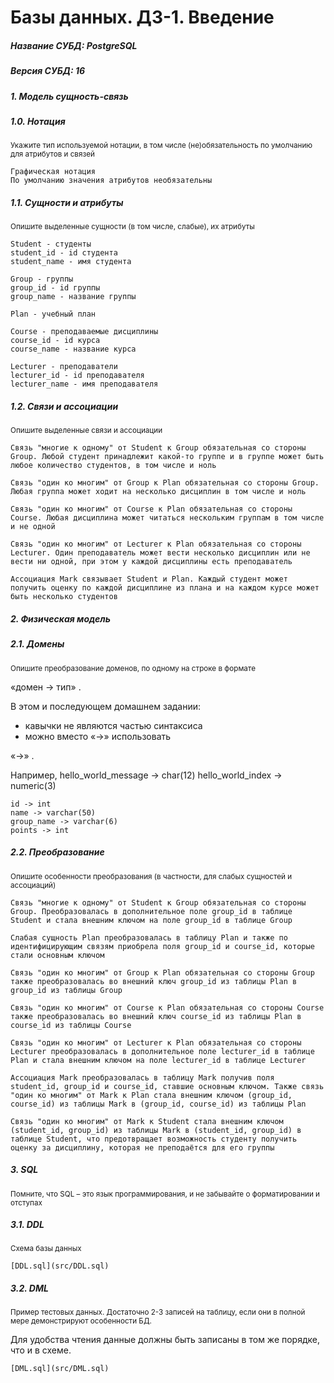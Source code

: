 # Базы данных. ДЗ-1. Введение

##### Название СУБД: PostgreSQL

##### Версия СУБД: 16

##### 1. Модель сущность-связь

##### 1.0. Нотация

<sub>Укажите тип используемой нотации, в том числе (не)обязательность по умолчанию для атрибутов и связей<sub>

	Графическая нотация
	По умолчанию значения атрибутов необязательны

##### 1.1. Сущности и атрибуты

<sub>Опишите выделенные сущности (в том числе, слабые), их атрибуты<sub>

	Student - студенты
	student_id - id студента
	student_name - имя студента
	
	Group - группы
	group_id - id группы
	group_name - название группы
	
	Plan - учебный план
	
	Course - преподаваемые дисциплины
	course_id - id курса
	course_name - название курса
	
	Lecturer - преподаватели
	lecturer_id - id преподавателя
	lecturer_name - имя преподавателя

##### 1.2. Связи и ассоциации

<sub>Опишите выделенные связи и ассоциации<sub>

	Связь "многие к одному" от Student к Group обязательная со стороны Group. Любой студент принадлежит какой-то группе и в группе может быть любое количество студентов, в том числе и ноль 
	
	Связь "один ко многим" от Group к Plan обязательная со стороны Group. Любая группа может ходит на несколько дисциплин в том числе и ноль
	
	Связь "один ко многим" от Course к Plan обязательная со стороны Course. Любая дисциплина может читаться нескольким группам в том числе и не одной
	
	Связь "один ко многим" от Lecturer к Plan обязательная со стороны Lecturer. Один преподаватель может вести несколько дисциплин или не вести ни одной, при этом у каждой дисциплины есть преподаватель
	
	Ассоциация Mark связывает Student и Plan. Каждый студент может получить оценку по каждой дисциплине из плана и на каждом курсе может быть несколько студентов
	
##### 2. Физическая модель

##### 2.1. Домены 

<sub>Опишите преобразование доменов, по одному на строке в формате 

«домен → тип» .

В этом и последующем домашнем задании:
- кавычки не являются частью синтаксиса
- можно вместо 
«→»
 использовать 

«->» .

Например,
hello_world_message -> char(12)
hello_world_index -> numeric(3)<sub>

	id -> int
	name -> varchar(50)
	group_name -> varchar(6)
	points -> int

##### 2.2. Преобразование

<sub>Опишите особенности преобразования (в частности, для слабых сущностей и ассоциаций)<sub>

	Связь "многие к одному" от Student к Group обязательная со стороны Group. Преобразовалась в дополнительное поле group_id в таблице Student и стала внешним ключом на поле group_id в таблице Group
	
	Слабая сущность Plan преобразовалась в таблицу Plan и также по идентифицирующим связям приобрела поля group_id и course_id, которые стали основным ключом
	
	Связь "один ко многим" от Group к Plan обязательная со стороны Group также преобразовалась во внешний ключ group_id из таблицы Plan в group_id из таблицы Group
	
	Связь "один ко многим" от Course к Plan обязательная со стороны Course также преобразовалась во внешний ключ course_id из таблицы Plan в course_id из таблицы Course
	
	Связь "один ко многим" от Lecturer к Plan обязательная со стороны Lecturer преобразовалась в дополнительное поле lecturer_id в таблице Plan и стала внешним ключом на поле lecturer_id в таблице Lecturer
	
	Ассоциация Mark преобразовалась в таблицу Mark получив поля student_id, group_id и course_id, ставшие основным ключом. Также связь "один ко многим" от Mark к Plan стала внешним ключом (group_id, course_id) из таблицы Mark в (group_id, course_id) из таблицы Plan
	
	Связь "один ко многим" от Mark к Student стала внешним ключом (student_id, group_id) из таблицы Mark в (student_id, group_id) в таблице Student, что предотвращает возможность студенту получить оценку за дисциплину, которая не преподаётся для его группы

##### 3. SQL

<sub>Помните, что SQL – это язык программирования, и не забывайте о форматировании и отступах<sub>

##### 3.1. DDL

<sub>Схема базы данных<sub>

	[DDL.sql](src/DDL.sql)

##### 3.2. DML

<sub>Пример тестовых данных. Достаточно 2-3 записей на таблицу, если они в полной мере демонстрируют особенности БД. 

Для удобства чтения данные должны быть записаны в том же порядке, что и в схеме.<sub>

	[DML.sql](src/DML.sql)